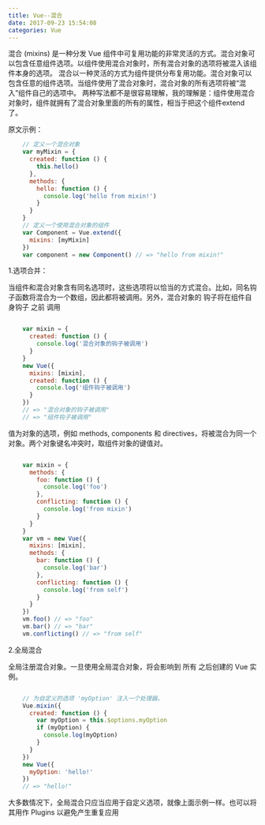 ```yaml
---
title: Vue--混合
date: 2017-09-23 15:54:08
categories: Vue
---
```


混合 (mixins) 是一种分发 Vue 组件中可复用功能的非常灵活的方式。混合对象可以包含任意组件选项。以组件使用混合对象时，所有混合对象的选项将被混入该组件本身的选项。
混合以一种灵活的方式为组件提供分布复用功能。混合对象可以包含任意的组件选项。当组件使用了混合对象时，混合对象的所有选项将被“混入”组件自己的选项中。
两种写法都不是很容易理解，我的理解是：组件使用混合对象时，组件就拥有了混合对象里面的所有的属性，相当于把这个组件extend了。

原文示例：

``` js
	// 定义一个混合对象
	var myMixin = {
	  created: function () {
	    this.hello()
	  },
	  methods: {
	    hello: function () {
	      console.log('hello from mixin!')
	    }
	  }
	}
	// 定义一个使用混合对象的组件
	var Component = Vue.extend({
	  mixins: [myMixin]
	})
	var component = new Component() // => "hello from mixin!"

``` 

1.选项合并：

当组件和混合对象含有同名选项时，这些选项将以恰当的方式混合。比如，同名钩子函数将混合为一个数组，因此都将被调用。另外，混合对象的 钩子将在组件自身钩子 之前 调用 

``` js

	var mixin = {
	  created: function () {
	    console.log('混合对象的钩子被调用')
	  }
	}
	new Vue({
	  mixins: [mixin],
	  created: function () {
	    console.log('组件钩子被调用')
	  }
	})
	// => "混合对象的钩子被调用"
	// => "组件钩子被调用"

```

值为对象的选项，例如 methods, components 和 directives，将被混合为同一个对象。两个对象键名冲突时，取组件对象的键值对。

``` js

	var mixin = {
	  methods: {
	    foo: function () {
	      console.log('foo')
	    },
	    conflicting: function () {
	      console.log('from mixin')
	    }
	  }
	}
	var vm = new Vue({
	  mixins: [mixin],
	  methods: {
	    bar: function () {
	      console.log('bar')
	    },
	    conflicting: function () {
	      console.log('from self')
	    }
	  }
	})
	vm.foo() // => "foo"
	vm.bar() // => "bar"
	vm.conflicting() // => "from self"	

```

2.全局混合	

全局注册混合对象。一旦使用全局混合对象，将会影响到 所有 之后创建的 Vue 实例。

``` js

	// 为自定义的选项 'myOption' 注入一个处理器。
	Vue.mixin({
	  created: function () {
	    var myOption = this.$options.myOption
	    if (myOption) {
	      console.log(myOption)
	    }
	  }
	})
	new Vue({
	  myOption: 'hello!'
	})
	// => "hello!"

```
大多数情况下，全局混合只应当应用于自定义选项，就像上面示例一样。也可以将其用作 Plugins 以避免产生重复应用	